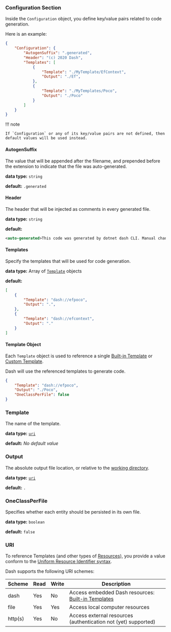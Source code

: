 ### Configuration Section
Inside the `Configuration` object, you define key/value pairs related to code generation.

Here is an example:

~~~ JSON
{
    "Configuration": {
        "AutogenSuffix": ".generated",
        "Header": "(c) 2020 Dash",
        "Templates": [
            {
                "Template": "./MyTemplate/EfContext",
                "Output": "./Ef",
            },
            {
                "Template": "./MyTemplates/Poco",
                "Output": "./Poco"
            }
        ]
    }
}
~~~

!!! note

    If `Configuration` or any of its key/value pairs are not defined, then default values will be used instead.

#### AutogenSuffix
The value that will be appended after the filename, and prepended before the extension to indicate that the file was auto-generated.

**data type:** `string`

**default:** `.generated`

#### Header
The header that will be injected as comments in every generated file.

**data type:** `string`

**default:**
~~~ xml
<auto-generated>This code was generated by dotnet dash CLI. Manual changes to this file will be overwritten if the code is regenerated.</auto-generated>
~~~

#### Templates
Specify the templates that will be used for code generation.

**data type:** Array of [`Template`](#Template-Object) objects

**default:**
~~~ JSON
[
    {
        "Template": "dash://efpoco",
        "Output": ".",
    },
    {
        "Template": "dash://efcontext",
        "Output": "."
    }
]
~~~

#### Template Object
Each `Template` object is used to reference a single [Built-in Template](built-in-templates.md) or [Custom Template](writing-your-custom-templates.md).

Dash will use the referenced templates to generate code.

~~~ JSON
{
    "Template": "dash://efpoco",
    "Output": "./Poco",
    "OneClassPerFile": false
}
~~~

### Template
The name of the template.

**data type:** [`uri`](#uri)

**default:** _No default value_

### Output
The absolute output file location, or relative to the [working directory](to-do).

**data type:** [`uri`](#uri)

**default:** `.`

### OneClassPerFile
Specifies whether each entity should be persisted in its own file.

**data type:** `boolean`

**default:** `false`

### URI
To reference Templates (and other types of [Resources](to-do)), you provide a value conform to the [Uniform Resource Identifier syntax](https://en.wikipedia.org/wiki/Uniform_Resource_Identifier).

Dash supports the following URI schemes:

| Scheme  | Read | Write | Description                                                                   |
|---------|------|-------|-------------------------------------------------------------------------------|
| dash    | Yes  | No    | Access embedded Dash resources: [Built-in Templates](./built-in-templates.md) |
| file    | Yes  | Yes   | Access local computer resources                                               |
| http(s) | Yes  | No    | Access external resources (authentication not (yet) supported)                |
